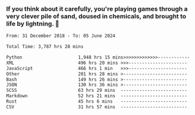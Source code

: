 ### If you think about it carefully, you're playing games through a very clever pile of sand, doused in chemicals, and brought to life by lightning.  👋


<!--START_SECTION:waka-->

```txt
From: 31 December 2018 - To: 05 June 2024

Total Time: 3,787 hrs 28 mins

Python                     1,948 hrs 15 mins>>>>>>>>>>>>>------------   51.44 %
XML                        496 hrs 20 mins >>>----------------------   13.11 %
JavaScript                 466 hrs 1 min   >>>----------------------   12.31 %
Other                      201 hrs 28 mins >------------------------   05.32 %
Bash                       149 hrs 26 mins >------------------------   03.95 %
JSON                       130 hrs 36 mins >------------------------   03.45 %
SCSS                       63 hrs 29 mins  -------------------------   01.68 %
Markdown                   52 hrs 21 mins  -------------------------   01.38 %
Rust                       45 hrs 6 mins   -------------------------   01.19 %
CSV                        31 hrs 57 mins  -------------------------   00.84 %
```

<!--END_SECTION:waka-->
